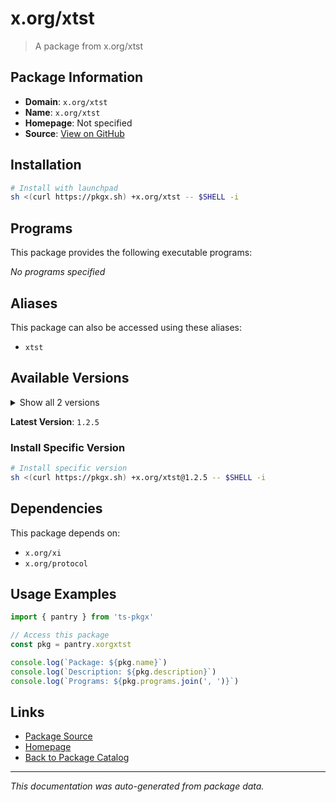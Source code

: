 # x.org/xtst

> A package from x.org/xtst

## Package Information

- **Domain**: `x.org/xtst`
- **Name**: `x.org/xtst`
- **Homepage**: Not specified
- **Source**: [View on GitHub](https://github.com/pkgxdev/pantry/tree/main/projects/x.org/xtst/package.yml)

## Installation

```bash
# Install with launchpad
sh <(curl https://pkgx.sh) +x.org/xtst -- $SHELL -i
```

## Programs

This package provides the following executable programs:

*No programs specified*

## Aliases

This package can also be accessed using these aliases:

- `xtst`

## Available Versions

<details>
<summary>Show all 2 versions</summary>

- `1.2.5`, `1.2.4`

</details>

**Latest Version**: `1.2.5`

### Install Specific Version

```bash
# Install specific version
sh <(curl https://pkgx.sh) +x.org/xtst@1.2.5 -- $SHELL -i
```

## Dependencies

This package depends on:

- `x.org/xi`
- `x.org/protocol`

## Usage Examples

```typescript
import { pantry } from 'ts-pkgx'

// Access this package
const pkg = pantry.xorgxtst

console.log(`Package: ${pkg.name}`)
console.log(`Description: ${pkg.description}`)
console.log(`Programs: ${pkg.programs.join(', ')}`)
```

## Links

- [Package Source](https://github.com/pkgxdev/pantry/tree/main/projects/x.org/xtst/package.yml)
- [Homepage](#)
- [Back to Package Catalog](../package-catalog.md)

---

*This documentation was auto-generated from package data.*

